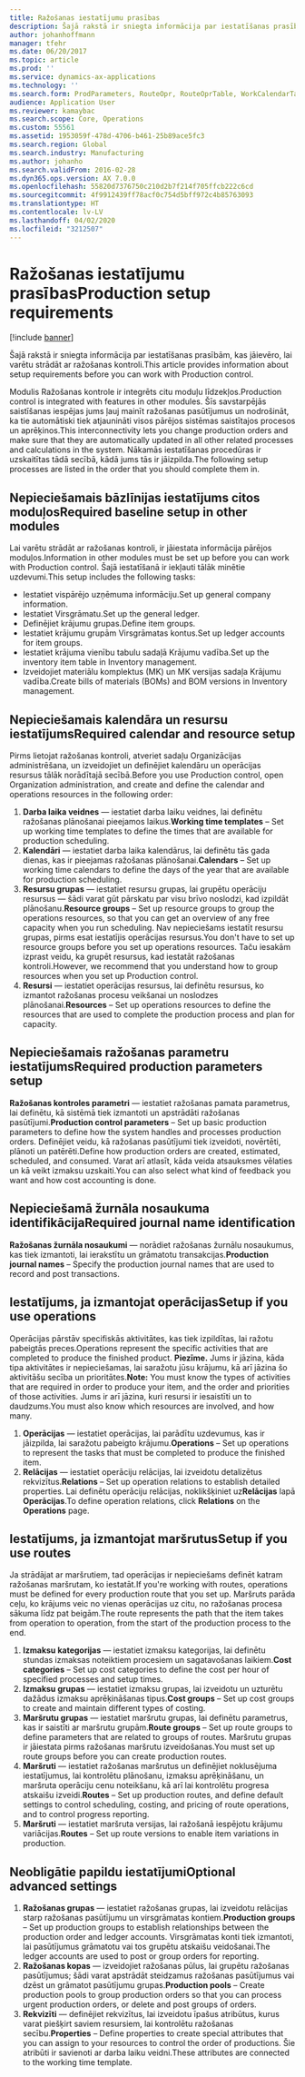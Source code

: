 ```yaml
---
title: Ražošanas iestatījumu prasības
description: Šajā rakstā ir sniegta informācija par iestatīšanas prasībām, kas jāievēro, lai varētu strādāt ar ražošanas kontroli.
author: johanhoffmann
manager: tfehr
ms.date: 06/20/2017
ms.topic: article
ms.prod: ''
ms.service: dynamics-ax-applications
ms.technology: ''
ms.search.form: ProdParameters, RouteOpr, RouteOprTable, WorkCalendarTable, WorkTimeTable, WrkCtrTable
audience: Application User
ms.reviewer: kamaybac
ms.search.scope: Core, Operations
ms.custom: 55561
ms.assetid: 1953059f-478d-4706-b461-25b89ace5fc3
ms.search.region: Global
ms.search.industry: Manufacturing
ms.author: johanho
ms.search.validFrom: 2016-02-28
ms.dyn365.ops.version: AX 7.0.0
ms.openlocfilehash: 55820d7376750c210d2b7f214f705ffcb222c6cd
ms.sourcegitcommit: 4f9912439ff78acf0c754d5bff972c4b85763093
ms.translationtype: HT
ms.contentlocale: lv-LV
ms.lasthandoff: 04/02/2020
ms.locfileid: "3212507"
---
```

# <a name="production-setup-requirements"></a><span data-ttu-id="27ed0-103">Ražošanas iestatījumu prasības</span><span class="sxs-lookup"><span data-stu-id="27ed0-103">Production setup requirements</span></span>

[!include [banner](../includes/banner.md)]

<span data-ttu-id="27ed0-104">Šajā rakstā ir sniegta informācija par iestatīšanas prasībām, kas jāievēro, lai varētu strādāt ar ražošanas kontroli.</span><span class="sxs-lookup"><span data-stu-id="27ed0-104">This article provides information about setup requirements before you can work with Production control.</span></span> 

<span data-ttu-id="27ed0-105">Modulis Ražošanas kontrole ir integrēts citu moduļu līdzekļos.</span><span class="sxs-lookup"><span data-stu-id="27ed0-105">Production control is integrated with features in other modules.</span></span> <span data-ttu-id="27ed0-106">Šīs savstarpējās saistīšanas iespējas jums ļauj mainīt ražošanas pasūtījumus un nodrošināt, ka tie automātiski tiek atjaunināti visos pārējos sistēmas saistītajos procesos un aprēķinos.</span><span class="sxs-lookup"><span data-stu-id="27ed0-106">This interconnectivity lets you change production orders and make sure that they are automatically updated in all other related processes and calculations in the system.</span></span> <span data-ttu-id="27ed0-107">Nākamās iestatīšanas procedūras ir uzskaitītas tādā secībā, kādā jums tās ir jāizpilda.</span><span class="sxs-lookup"><span data-stu-id="27ed0-107">The following setup processes are listed in the order that you should complete them in.</span></span>

## <a name="required-baseline-setup-in-other-modules"></a><span data-ttu-id="27ed0-108">Nepieciešamais bāzlīnijas iestatījums citos moduļos</span><span class="sxs-lookup"><span data-stu-id="27ed0-108">Required baseline setup in other modules</span></span>
<span data-ttu-id="27ed0-109">Lai varētu strādāt ar ražošanas kontroli, ir jāiestata informācija pārējos moduļos.</span><span class="sxs-lookup"><span data-stu-id="27ed0-109">Information in other modules must be set up before you can work with Production control.</span></span> <span data-ttu-id="27ed0-110">Šajā iestatīšanā ir iekļauti tālāk minētie uzdevumi.</span><span class="sxs-lookup"><span data-stu-id="27ed0-110">This setup includes the following tasks:</span></span>

-   <span data-ttu-id="27ed0-111">Iestatiet vispārējo uzņēmuma informāciju.</span><span class="sxs-lookup"><span data-stu-id="27ed0-111">Set up general company information.</span></span>
-   <span data-ttu-id="27ed0-112">Iestatiet Virsgrāmatu.</span><span class="sxs-lookup"><span data-stu-id="27ed0-112">Set up the general ledger.</span></span>
-   <span data-ttu-id="27ed0-113">Definējiet krājumu grupas.</span><span class="sxs-lookup"><span data-stu-id="27ed0-113">Define item groups.</span></span>
-   <span data-ttu-id="27ed0-114">Iestatiet krājumu grupām Virsgrāmatas kontus.</span><span class="sxs-lookup"><span data-stu-id="27ed0-114">Set up ledger accounts for item groups.</span></span>
-   <span data-ttu-id="27ed0-115">Iestatiet krājuma vienību tabulu sadaļā Krājumu vadība.</span><span class="sxs-lookup"><span data-stu-id="27ed0-115">Set up the inventory item table in Inventory management.</span></span>
-   <span data-ttu-id="27ed0-116">Izveidojiet materiālu komplektus (MK) un MK versijas sadaļa Krājumu vadība.</span><span class="sxs-lookup"><span data-stu-id="27ed0-116">Create bills of materials (BOMs) and BOM versions in Inventory management.</span></span>

## <a name="required-calendar-and-resource-setup"></a><span data-ttu-id="27ed0-117">Nepieciešamais kalendāra un resursu iestatījums</span><span class="sxs-lookup"><span data-stu-id="27ed0-117">Required calendar and resource setup</span></span>
<span data-ttu-id="27ed0-118">Pirms lietojat ražošanas kontroli, atveriet sadaļu Organizācijas administrēšana, un izveidojiet un definējiet kalendāru un operācijas resursus tālāk norādītajā secībā.</span><span class="sxs-lookup"><span data-stu-id="27ed0-118">Before you use Production control, open Organization administration, and create and define the calendar and operations resources in the following order:</span></span>

1.  <span data-ttu-id="27ed0-119">**Darba laika veidnes** — iestatiet darba laiku veidnes, lai definētu ražošanas plānošanai pieejamos laikus.</span><span class="sxs-lookup"><span data-stu-id="27ed0-119">**Working time templates** – Set up working time templates to define the times that are available for production scheduling.</span></span>
2.  <span data-ttu-id="27ed0-120">**Kalendāri** — iestatiet darba laika kalendārus, lai definētu tās gada dienas, kas ir pieejamas ražošanas plānošanai.</span><span class="sxs-lookup"><span data-stu-id="27ed0-120">**Calendars** – Set up working time calendars to define the days of the year that are available for production scheduling.</span></span>
3.  <span data-ttu-id="27ed0-121">**Resursu grupas** — iestatiet resursu grupas, lai grupētu operāciju resursus — šādi varat gūt pārskatu par visu brīvo noslodzi, kad izpildāt plānošanu.</span><span class="sxs-lookup"><span data-stu-id="27ed0-121">**Resource groups** – Set up resource groups to group the operations resources, so that you can get an overview of any free capacity when you run scheduling.</span></span> <span data-ttu-id="27ed0-122">Nav nepieciešams iestatīt resursu grupas, pirms esat iestatījis operācijas resursus.</span><span class="sxs-lookup"><span data-stu-id="27ed0-122">You don't have to set up resource groups before you set up operations resources.</span></span> <span data-ttu-id="27ed0-123">Taču iesakām izprast veidu, ka grupēt resursus, kad iestatāt ražošanas kontroli.</span><span class="sxs-lookup"><span data-stu-id="27ed0-123">However, we recommend that you understand how to group resources when you set up Production control.</span></span>
4.  <span data-ttu-id="27ed0-124">**Resursi** — iestatiet operācijas resursus, lai definētu resursus, ko izmantot ražošanas procesu veikšanai un noslodzes plānošanai.</span><span class="sxs-lookup"><span data-stu-id="27ed0-124">**Resources** – Set up operations resources to define the resources that are used to complete the production process and plan for capacity.</span></span>

## <a name="required-production-parameters-setup"></a><span data-ttu-id="27ed0-125">Nepieciešamais ražošanas parametru iestatījums</span><span class="sxs-lookup"><span data-stu-id="27ed0-125">Required production parameters setup</span></span>
<span data-ttu-id="27ed0-126">**Ražošanas kontroles parametri** — iestatiet ražošanas pamata parametrus, lai definētu, kā sistēmā tiek izmantoti un apstrādāti ražošanas pasūtījumi.</span><span class="sxs-lookup"><span data-stu-id="27ed0-126">**Production control parameters** – Set up basic production parameters to define how the system handles and processes production orders.</span></span> <span data-ttu-id="27ed0-127">Definējiet veidu, kā ražošanas pasūtījumi tiek izveidoti, novērtēti, plānoti un patērēti.</span><span class="sxs-lookup"><span data-stu-id="27ed0-127">Define how production orders are created, estimated, scheduled, and consumed.</span></span> <span data-ttu-id="27ed0-128">Varat arī atlasīt, kāda veida atsauksmes vēlaties un kā veikt izmaksu uzskaiti.</span><span class="sxs-lookup"><span data-stu-id="27ed0-128">You can also select what kind of feedback you want and how cost accounting is done.</span></span>

## <a name="required-journal-name-identification"></a><span data-ttu-id="27ed0-129">Nepieciešamā žurnāla nosaukuma identifikācija</span><span class="sxs-lookup"><span data-stu-id="27ed0-129">Required journal name identification</span></span>
<span data-ttu-id="27ed0-130">**Ražošanas žurnāla nosaukumi** — norādiet ražošanas žurnālu nosaukumus, kas tiek izmantoti, lai ierakstītu un grāmatotu transakcijas.</span><span class="sxs-lookup"><span data-stu-id="27ed0-130">**Production journal names** – Specify the production journal names that are used to record and post transactions.</span></span>

## <a name="setup-if-you-use-operations"></a><span data-ttu-id="27ed0-131">Iestatījums, ja izmantojat operācijas</span><span class="sxs-lookup"><span data-stu-id="27ed0-131">Setup if you use operations</span></span>
<span data-ttu-id="27ed0-132">Operācijas pārstāv specifiskās aktivitātes, kas tiek izpildītas, lai ražotu pabeigtās preces.</span><span class="sxs-lookup"><span data-stu-id="27ed0-132">Operations represent the specific activities that are completed to produce the finished product.</span></span> <span data-ttu-id="27ed0-133">**Piezīme.** Jums ir jāzina, kāda tipa aktivitātes ir nepieciešamas, lai saražotu jūsu krājumu, kā arī jāzina šo aktivitāšu secība un prioritātes.</span><span class="sxs-lookup"><span data-stu-id="27ed0-133">**Note:** You must know the types of activities that are required in order to produce your item, and the order and priorities of those activities.</span></span> <span data-ttu-id="27ed0-134">Jums ir arī jāzina, kuri resursi ir iesaistīti un to daudzums.</span><span class="sxs-lookup"><span data-stu-id="27ed0-134">You must also know which resources are involved, and how many.</span></span>

1.  <span data-ttu-id="27ed0-135">**Operācijas** — iestatiet operācijas, lai parādītu uzdevumus, kas ir jāizpilda, lai saražotu pabeigto krājumu.</span><span class="sxs-lookup"><span data-stu-id="27ed0-135">**Operations** – Set up operations to represent the tasks that must be completed to produce the finished item.</span></span>
2.  <span data-ttu-id="27ed0-136">**Relācijas** — iestatiet operāciju relācijas, lai izveidotu detalizētus rekvizītus.</span><span class="sxs-lookup"><span data-stu-id="27ed0-136">**Relations** – Set up operation relations to establish detailed properties.</span></span> <span data-ttu-id="27ed0-137">Lai definētu operāciju relācijas, noklikšķiniet uz**Relācijas** lapā **Operācijas**.</span><span class="sxs-lookup"><span data-stu-id="27ed0-137">To define operation relations, click **Relations** on the **Operations** page.</span></span>

## <a name="setup-if-you-use-routes"></a><span data-ttu-id="27ed0-138">Iestatījums, ja izmantojat maršrutus</span><span class="sxs-lookup"><span data-stu-id="27ed0-138">Setup if you use routes</span></span>
<span data-ttu-id="27ed0-139">Ja strādājat ar maršrutiem, tad operācijas ir nepieciešams definēt katram ražošanas maršrutam, ko iestatāt.</span><span class="sxs-lookup"><span data-stu-id="27ed0-139">If you're working with routes, operations must be defined for every production route that you set up.</span></span> <span data-ttu-id="27ed0-140">Maršruts parāda ceļu, ko krājums veic no vienas operācijas uz citu, no ražošanas procesa sākuma līdz pat beigām.</span><span class="sxs-lookup"><span data-stu-id="27ed0-140">The route represents the path that the item takes from operation to operation, from the start of the production process to the end.</span></span>

1.  <span data-ttu-id="27ed0-141">**Izmaksu kategorijas** — iestatiet izmaksu kategorijas, lai definētu stundas izmaksas noteiktiem procesiem un sagatavošanas laikiem.</span><span class="sxs-lookup"><span data-stu-id="27ed0-141">**Cost categories** – Set up cost categories to define the cost per hour of specified processes and setup times.</span></span>
2.  <span data-ttu-id="27ed0-142">**Izmaksu grupas** — iestatiet izmaksu grupas, lai izveidotu un uzturētu dažādus izmaksu aprēķināšanas tipus.</span><span class="sxs-lookup"><span data-stu-id="27ed0-142">**Cost groups** – Set up cost groups to create and maintain different types of costing.</span></span>
3.  <span data-ttu-id="27ed0-143">**Maršrutu grupas** — iestatiet maršrutu grupas, lai definētu parametrus, kas ir saistīti ar maršrutu grupām.</span><span class="sxs-lookup"><span data-stu-id="27ed0-143">**Route groups** – Set up route groups to define parameters that are related to groups of routes.</span></span> <span data-ttu-id="27ed0-144">Maršrutu grupas ir jāiestata pirms ražošanas maršrutu izveidošanas.</span><span class="sxs-lookup"><span data-stu-id="27ed0-144">You must set up route groups before you can create production routes.</span></span>
4.  <span data-ttu-id="27ed0-145">**Maršruti** — iestatiet ražošanas maršrutus un definējiet noklusējuma iestatījumus, lai kontrolētu plānošanu, izmaksu aprēķināšanu, un maršruta operāciju cenu noteikšanu, kā arī lai kontrolētu progresa atskaišu izveidi.</span><span class="sxs-lookup"><span data-stu-id="27ed0-145">**Routes** – Set up production routes, and define default settings to control scheduling, costing, and pricing of route operations, and to control progress reporting.</span></span>
5.  <span data-ttu-id="27ed0-146">**Maršruti** — iestatiet maršruta versijas, lai ražošanā iespējotu krājumu variācijas.</span><span class="sxs-lookup"><span data-stu-id="27ed0-146">**Routes** – Set up route versions to enable item variations in production.</span></span>

## <a name="optional-advanced-settings"></a><span data-ttu-id="27ed0-147">Neobligātie papildu iestatījumi</span><span class="sxs-lookup"><span data-stu-id="27ed0-147">Optional advanced settings</span></span>
1.  <span data-ttu-id="27ed0-148">**Ražošanas grupas** — iestatiet ražošanas grupas, lai izveidotu relācijas starp ražošanas pasūtījumu un virsgrāmatas kontiem.</span><span class="sxs-lookup"><span data-stu-id="27ed0-148">**Production groups** – Set up production groups to establish relationships between the production order and ledger accounts.</span></span> <span data-ttu-id="27ed0-149">Virsgrāmatas konti tiek izmantoti, lai pasūtījumus grāmatotu vai tos grupētu atskaišu veidošanai.</span><span class="sxs-lookup"><span data-stu-id="27ed0-149">The ledger accounts are used to post or group orders for reporting.</span></span>
2.  <span data-ttu-id="27ed0-150">**Ražošanas kopas** — izveidojiet ražošanas pūlus, lai grupētu ražošanas pasūtījumus; šādi varat apstrādāt steidzamus ražošanas pasūtījumus vai dzēst un grāmatot pasūtījumu grupas.</span><span class="sxs-lookup"><span data-stu-id="27ed0-150">**Production pools** – Create production pools to group production orders so that you can process urgent production orders, or delete and post groups of orders.</span></span>
3.  <span data-ttu-id="27ed0-151">**Rekvizīti** — definējiet rekvizītus, lai izveidotu īpašus atribūtus, kurus varat piešķirt saviem resursiem, lai kontrolētu ražošanas secību.</span><span class="sxs-lookup"><span data-stu-id="27ed0-151">**Properties** – Define properties to create special attributes that you can assign to your resources to control the order of productions.</span></span> <span data-ttu-id="27ed0-152">Šie atribūti ir savienoti ar darba laiku veidni.</span><span class="sxs-lookup"><span data-stu-id="27ed0-152">These attributes are connected to the working time template.</span></span>




